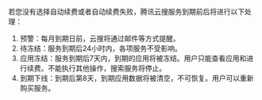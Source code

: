 若您没有选择自动续费或者自动续费失败，腾讯云搜服务到期前后将进行以下处理：

1. 预警：每月到期日前，云搜将通过邮件等方式提醒。
2. 待冻结：服务到期后24小时内，各项服务不受影响。
3. 应用冻结：服务到期后7天内，到期的应用将被冻结。用户只能查看应用和进行续费。不能执行其他操作，搜索服务将停止。
4. 到期下线：到期后第8天，到期应用数据将被清空，不可恢复。用户可以重新购买服务。
